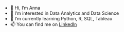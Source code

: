 - 👋 Hi, I’m Anna
- 👀 I’m interested in Data Analytics and Data Science
- 🌱 I’m currently learning Python, R, SQL, Tableau
- 📫 You can find me on [LinkedIn](https://www.linkedin.com/in/anna-mandoki/)

<!---
annamandoki/annamandoki is a ✨ special ✨ repository because its `README.md` (this file) appears on your GitHub profile.
You can click the Preview link to take a look at your changes.
--->
